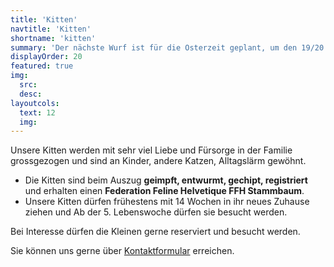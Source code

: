 ```yaml
---
title: 'Kitten'
navtitle: 'Kitten'
shortname: 'kitten'
summary: 'Der nächste Wurf ist für die Osterzeit geplant, um den 19/20 April 2025!'
displayOrder: 20
featured: true
img: 
  src:  
  desc:
layoutcols:
  text: 12
  img:
---
```



Unsere Kitten werden mit sehr viel Liebe und Fürsorge in der Familie grossgezogen und sind an Kinder, andere Katzen, Alltagslärm gewöhnt.
* Die Kitten sind beim Auszug **geimpft, entwurmt, gechipt, registriert** und erhalten einen **Federation Feline Helvetique FFH Stammbaum**. 
* Unsere Kitten dürfen frühestens mit 14 Wochen in ihr neues Zuhause ziehen und Ab der 5. Lebenswoche dürfen sie besucht werden. 

Bei Interesse dürfen die Kleinen gerne reserviert und besucht werden.

Sie können uns gerne über [Kontaktformular](#kontakt) erreichen.